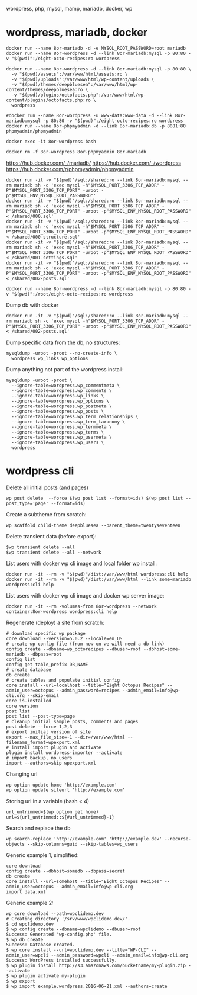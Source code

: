 wordpress, php, mysql, mamp, mariadb, docker, wp

# wordpress, mariadb, docker


    docker run --name 8or-mariadb -d -e MYSQL_ROOT_PASSWORD=root mariadb
    docker run --name 8or-wordpress -d --link 8or-mariadb:mysql -p 80:80 -v "$(pwd)":/eight-octo-recipes:ro wordpress

    docker run --name 8or-wordpress -d --link 8or-mariadb:mysql -p 80:80 \
      -v "$(pwd)/assets":/var/www/html/assets:ro \
      -v "$(pwd)/uploads":/var/www/html/wp-content/uploads \
      -v "$(pwd)/themes/deepbluesea":/var/www/html/wp-content/themes/deepbluesea:ro \
      -v "$(pwd)/plugins/octofacts.php":/var/www/html/wp-content/plugins/octofacts.php:ro \
      wordpress

    #docker run --name 8or-wordpress -u www-data:www-data -d --link 8or-mariadb:mysql -p 80:80 -v "$(pwd)":/eight-octo-recipes:ro wordpress
    docker run --name 8or-phpmyadmin -d --link 8or-mariadb:db -p 8081:80 phpmyadmin/phpmyadmin

    docker exec -it 8or-wordpress bash

    docker rm -f 8or-wordpress 8or-phpmyadmin 8or-mariadb

https://hub.docker.com/_/mariadb/
https://hub.docker.com/_/wordpress
https://hub.docker.com/r/phpmyadmin/phpmyadmin


    docker run -it -v "$(pwd)"/sql:/shared:ro --link 8or-mariadb:mysql --rm mariadb sh -c 'exec mysql -h"$MYSQL_PORT_3306_TCP_ADDR" -P"$MYSQL_PORT_3306_TCP_PORT" -uroot -p"$MYSQL_ENV_MYSQL_ROOT_PASSWORD"'
    docker run -it -v "$(pwd)"/sql:/shared:ro --link 8or-mariadb:mysql --rm mariadb sh -c 'exec mysql -h"$MYSQL_PORT_3306_TCP_ADDR" -P"$MYSQL_PORT_3306_TCP_PORT" -uroot -p"$MYSQL_ENV_MYSQL_ROOT_PASSWORD" < /shared/000.sql'
    docker run -it -v "$(pwd)"/sql:/shared:ro --link 8or-mariadb:mysql --rm mariadb sh -c 'exec mysql -h"$MYSQL_PORT_3306_TCP_ADDR" -P"$MYSQL_PORT_3306_TCP_PORT" -uroot -p"$MYSQL_ENV_MYSQL_ROOT_PASSWORD" < /shared/000-structure.sql'
    docker run -it -v "$(pwd)"/sql:/shared:ro --link 8or-mariadb:mysql --rm mariadb sh -c 'exec mysql -h"$MYSQL_PORT_3306_TCP_ADDR" -P"$MYSQL_PORT_3306_TCP_PORT" -uroot -p"$MYSQL_ENV_MYSQL_ROOT_PASSWORD" < /shared/001-settings.sql'
    docker run -it -v "$(pwd)"/sql:/shared:ro --link 8or-mariadb:mysql --rm mariadb sh -c 'exec mysql -h"$MYSQL_PORT_3306_TCP_ADDR" -P"$MYSQL_PORT_3306_TCP_PORT" -uroot -p"$MYSQL_ENV_MYSQL_ROOT_PASSWORD" < /shared/002-posts.sql'

    docker run --name 8or-wordpress -d --link 8or-mariadb:mysql -p 80:80 -v "$(pwd)":/root/eight-octo-recipes:ro wordpress

Dump  db with docker

    docker run -it -v "$(pwd)"/sql:/shared:ro --link 8or-mariadb:mysql --rm mariadb sh -c 'exec mysql -h"$MYSQL_PORT_3306_TCP_ADDR" -P"$MYSQL_PORT_3306_TCP_PORT" -uroot -p"$MYSQL_ENV_MYSQL_ROOT_PASSWORD" < /shared/002-posts.sql'

Dump specific data from the db, no structures:

    mysqldump -uroot -proot --no-create-info \
      wordpress wp_links wp_options

Dump anything not part of the wordpress install:

    mysqldump -uroot -proot \
      --ignore-table=wordpress.wp_commentmeta \
      --ignore-table=wordpress.wp_comments \
      --ignore-table=wordpress.wp_links \
      --ignore-table=wordpress.wp_options \
      --ignore-table=wordpress.wp_postmeta \
      --ignore-table=wordpress.wp_posts \
      --ignore-table=wordpress.wp_term_relationships \
      --ignore-table=wordpress.wp_term_taxonomy \
      --ignore-table=wordpress.wp_termmeta \
      --ignore-table=wordpress.wp_terms \
      --ignore-table=wordpress.wp_usermeta \
      --ignore-table=wordpress.wp_users \
      wordpress

# wordpress cli

Delete all initial posts (and pages)

    wp post delete  --force $(wp post list --format=ids) $(wp post list --post_type='page' --format=ids)

Create a subtheme from scratch:

    wp scaffold child-theme deepbluesea --parent_theme=twentyseventeen

Delete transient data (before export):

    $wp transient delete --all
    $wp transient delete --all --network

List users with docker wp cli image and local folder wp install:

    docker run -it --rm -v "$(pwd)"/dist:/var/www/html wordpress:cli help
    docker run -it --rm -v "$(pwd)"/dist:/var/www/html --link some-mariadb wordpress:cli help

List users with docker wp cli image and docker wp server image:

    docker run -it --rm -volumes-from 8or-wordpress --network container:8or-wordpress wordpress:cli help

Regenerate (deploy) a site from scratch:

    # download specific wp package
    core download --version=5.0.2 --locale=en_US
    # create wp config file (from now on we will need a db link)
    config create --dbname=wp_octorecipes --dbuser=root --dbhost=some-mariadb --dbpass=root
    config list
    config get table_prefix DB_NAME
    # create database
    db create
    # create tables and populate initial config
    core install --url=localhost --title="Eight Octopus Recipes" --admin_user=octopus --admin_password=recipes --admin_email=info@wp-cli.org --skip-email
    core is-installed
    core version
    post list
    post list --post-type=page
    # cleanup initial sample posts, comments and pages
    post delete --force 1,2,3
    # export initial version of site
    export --max_file_size=-1 --dir=/var/www/html --filename_format=wpexport.xml
    # install import plugin and activate
    plugin install wordpress-importer --activate
    # import backup, no users
    import --authors=skip wpexport.xml

Changing url

    wp option update home 'http://example.com'
    wp option update siteurl 'http://example.com'

Storing url in a variable (bash < 4)

    url_untrimmed=$(wp option get home)
    url=${url_untrimmed::${#url_untrimmed}-1}

Search and replace the db

    wp search-replace 'http://example.com' 'http://example.dev' --recurse-objects --skip-columns=guid --skip-tables=wp_users

Generic example 1, simplified:
 
    core download
    config create --dbhost=somedb --dbpass=secret
    db create
    core install --url=somehost --title="Eight Octopus Recipes" --admin_user=octopus --admin_email=info@wp-cli.org
    import data.xml

Generic example 2:

    wp core download --path=wpclidemo.dev
    # Creating directory '/srv/www/wpclidemo.dev/'.
    $ cd wpclidemo.dev
    $ wp config create --dbname=wpclidemo --dbuser=root
    Success: Generated 'wp-config.php' file.
    $ wp db create
    Success: Database created.
    $ wp core install --url=wpclidemo.dev --title="WP-CLI" --admin_user=wpcli --admin_password=wpcli --admin_email=info@wp-cli.org
    Success: WordPress installed successfully.
    $ wp plugin install http://s3.amazonaws.com/bucketname/my-plugin.zip --activate
    $ wp plugin activate my-plugin
    $ wp export
    $ wp import example.wordpress.2016-06-21.xml --authors=create